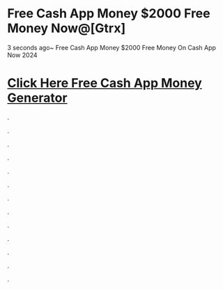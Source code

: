 Free Cash App Money $2000 Free Money Now@\[Gtrx\]
=================================================



3 seconds ago~ Free Cash App Money $2000 Free Money On Cash App Now 2024

[Click Here Free Cash App Money Generator](https://t.co/yOCKdTtxMZ)
===================================================================

.

.

.

.

.

.

.

.

.

.

.

.

.
